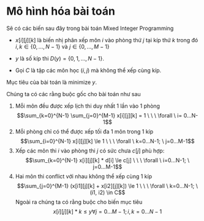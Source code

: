 # Mô hình hóa bài toán

Sẽ có các biến sau đây trong bài toán Mixed Integer Programming

- $x[i][j][k]$ là biến nhị phân xếp môn $i$ vào phòng thứ $j$ tại kíp thứ $k$ trong đó $i,k \in \{0,...,N-1\}$ và $j \in \{0,...,M-1\}$

- $y$ là số kíp thi $D(y) = \{0, 1, ..., N-1\}$.

- Gọi $C$ là tập các môn học $(i, j)$ mà không thể xếp cùng kíp.

Mục tiêu của bài toán là minimize $y$.

Chúng ta có các rằng buộc gốc cho bài toán như sau

1. Mỗi môn đều được xếp lịch thi duy nhất 1 lần vào 1 phòng
$$\sum_{k=0}^{N-1} \sum_{j=0}^{M-1} x[i][j][k] = 1 \ \ \ \forall \ i= 0...N-1$$
2. Mỗi phòng chỉ có thể được xếp tối đa 1 môn trong 1 kíp
$$\sum_{i=0}^{N-1} x[i][j][k] \le 1 \ \ \ \forall \ k=0...N-1; \ j=0...M-1$$
3. Xếp các môn thi $i$ vào phòng thi $j$ có sức chưa $c[j]$ phù hợp:
$$\sum_{k=0}^{N-1} x[i][j][k] * d[i] \le c[j] \ \ \ \forall \ i=0...N-1; \ j=0...M-1$$
4. Hai môn thi conflict với nhau không thể xếp cùng 1 kíp
$$\sum_{j=0}^{M-1} (x[i1][j][k] + x[i2][j][k]) \le 1 \ \ \ \forall \ k=0...N-1; \ (i1, i2) \in C$$
Ngoài ra chúng ta có rằng buộc cho biến mục tiêu
$$x[i][j][k] * k \le y \forall j=0...M-1; i,k=0...N-1$$
